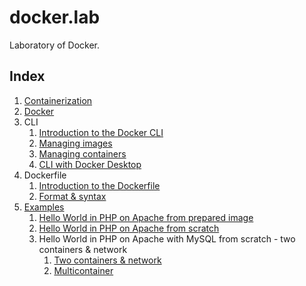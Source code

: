 # docker.lab

Laboratory of Docker.

## Index

1. [Containerization](basics/containerization.md)
2. [Docker](basics/docker.md)
3. CLI
    1. [Introduction to the Docker CLI](basics/cli_intro.md)
    2. [Managing images](basics/cli_images.md)
    3. [Managing containers](basics/cli_containers.md)
    4. [CLI with Docker Desktop](basics/cli_and_docker_desktop.md)
4. Dockerfile
    1. [Introduction to the Dockerfile](basics/dockerfile_intro.md)
    2. [Format & syntax](basics/dockerfile_format_and_syntax.md)
5. [Examples](examples/)
    1. [Hello World in PHP on Apache from prepared image](examples/hello-php/hello-php.md)
    2. [Hello World in PHP on Apache from scratch](examples/hello-php-and-apache/hello-php-and-apache.md)
    3. Hello World in PHP on Apache with MySQL from scratch - two containers & network
        1. [Two containers & network](examples/hello-php-and-mysql/network/hello-php-and-mysql.md)
        2. [Multicontainer](examples/hello-php-and-mysql/compose/hello-php-and-mysql.md)
